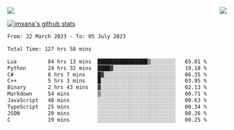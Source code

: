 <p>
  <a href="https://count.getloli.com/"><img src="https://count.getloli.com/get/@xana.readme?theme=moebooru-h"></a>
  <img src="https://weather-icon.journeyad.repl.co/@hangzhou?v=1" align="right">
</p>


<a href="https://github.com/imxana"><img align="center" src="https://github-readme-stats.vercel.app/api?username=imxana&show_icons=true&include_all_commits=true&hide_border=tru&custom_title=imxana%27s%20Github%20Stats" alt="imxana's github stats" /></a> 

<!--START_SECTION:waka-->

```txt
From: 22 March 2023 - To: 05 July 2023

Total Time: 127 hrs 58 mins

Lua          84 hrs 13 mins  ████████████████▒░░░░░░░░   65.81 %
Python       24 hrs 32 mins  ████▓░░░░░░░░░░░░░░░░░░░░   19.18 %
C#           8 hrs 7 mins    █▓░░░░░░░░░░░░░░░░░░░░░░░   06.35 %
C++          5 hrs 3 mins    █░░░░░░░░░░░░░░░░░░░░░░░░   03.95 %
Binary       2 hrs 43 mins   ▓░░░░░░░░░░░░░░░░░░░░░░░░   02.13 %
Markdown     54 mins         ▒░░░░░░░░░░░░░░░░░░░░░░░░   00.71 %
JavaScript   48 mins         ░░░░░░░░░░░░░░░░░░░░░░░░░   00.63 %
TypeScript   25 mins         ░░░░░░░░░░░░░░░░░░░░░░░░░   00.34 %
JSON         20 mins         ░░░░░░░░░░░░░░░░░░░░░░░░░   00.26 %
C            19 mins         ░░░░░░░░░░░░░░░░░░░░░░░░░   00.25 %
```

<!--END_SECTION:waka-->
